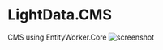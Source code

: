 # LightData.CMS
CMS using EntityWorker.Core
![screenshot](https://raw.githubusercontent.com/AlenToma/LightData.CMS/master/screenshot.PNG)
